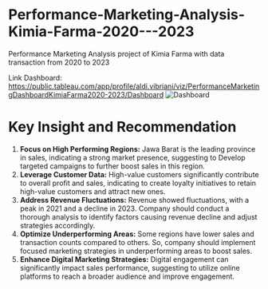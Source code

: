 # Performance-Marketing-Analysis-Kimia-Farma-2020---2023
Performance Marketing Analysis project of Kimia Farma with data transaction from 2020 to 2023

Link Dashboard: https://public.tableau.com/app/profile/aldi.vibriani/viz/PerformanceMarketingDashboardKimiaFarma2020-2023/Dashboard
![Dashboard](https://github.com/user-attachments/assets/fbd1bb81-28e8-4c91-b469-6a86b6557d81)

# Key Insight and Recommendation
1. **Focus on High Performing Regions:** Jawa Barat is the leading province in sales, indicating a strong market presence, suggesting to Develop targeted campaigns to further boost sales in this region. <br>
2. **Leverage Customer Data:** High-value customers significantly contribute to overall profit and sales, indicating to create loyalty initiatives to retain high-value customers and attract new ones. <br>
3. **Address Revenue Fluctuations:** Revenue showed fluctuations, with a peak in 2021 and a decline in 2023. Company should conduct a thorough analysis to identify factors causing revenue decline and adjust strategies accordingly. <br>
4. **Optimize Underperforming Areas:** Some regions have lower sales and transaction counts compared to others. So, company should implement focused marketing strategies in underperforming areas to boost sales.<br>
5. **Enhance Digital Marketing Strategies:** Digital engagement can significantly impact sales performance, suggesting to utilize online platforms to reach a broader audience and improve engagement. <br>

